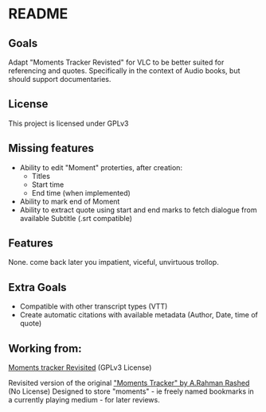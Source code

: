 # README

## Goals

Adapt "Moments Tracker Revisted" for VLC to be better suited for referencing and quotes. Specifically in the context of Audio books, but should support documentaries.

## License

This project is licensed under GPLv3

## Missing features

- Ability to edit "Moment" proterties, after creation:
  - Titles
  - Start time
  - End time (when implemented)
- Ability to mark end of Moment
- Ability to extract quote using start and end marks to fetch dialogue from available Subtitle (.srt compatible)

## Features

None. come back later you impatient, viceful, unvirtuous trollop.

## Extra Goals

- Compatible with other transcript types (VTT)
- Create automatic citations with available metadata (Author, Date, time of quote)

## Working from:

[Moments tracker Revisited](https://addons.videolan.org/p/1848670) (GPLv3 License)

Revisited version of the original ["Moments Tracker" by A.Rahman Rashed](https://addons.videolan.org/p/1154020/) (No License) Designed to store "moments" - ie freely named bookmarks in a currently playing medium - for later reviews.
